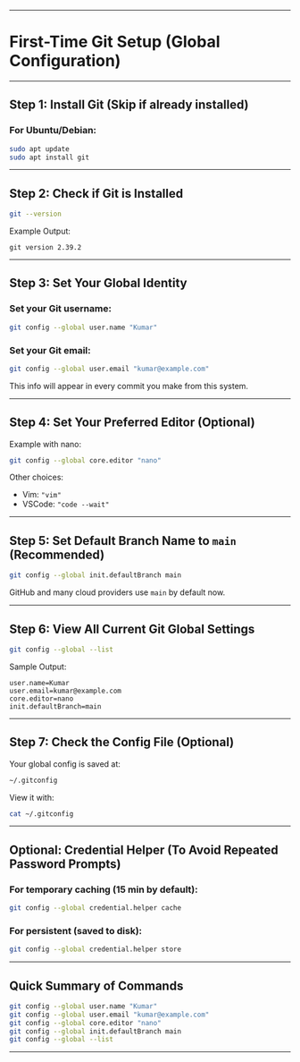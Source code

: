 
---

#  **First-Time Git Setup (Global Configuration)**

---

##  Step 1: Install Git (Skip if already installed)

### For Ubuntu/Debian:
```bash
sudo apt update
sudo apt install git
```

---

##  Step 2: Check if Git is Installed
```bash
git --version
```
 Example Output:
```
git version 2.39.2
```

---

##  Step 3: Set Your Global Identity

###  Set your Git username:
```bash
git config --global user.name "Kumar"
```

###  Set your Git email:
```bash
git config --global user.email "kumar@example.com"
```

This info will appear in every commit you make from this system.

---

##  Step 4: Set Your Preferred Editor (Optional)

Example with nano:
```bash
git config --global core.editor "nano"
```

Other choices:
- Vim: `"vim"`
- VSCode: `"code --wait"`

---

##  Step 5: Set Default Branch Name to `main` (Recommended)

```bash
git config --global init.defaultBranch main
```

GitHub and many cloud providers use `main` by default now.

---

##  Step 6: View All Current Git Global Settings

```bash
git config --global --list
```

 Sample Output:
```
user.name=Kumar
user.email=kumar@example.com
core.editor=nano
init.defaultBranch=main
```

---

##  Step 7: Check the Config File (Optional)

Your global config is saved at:
```bash
~/.gitconfig
```

View it with:
```bash
cat ~/.gitconfig
```

---

##  Optional: Credential Helper (To Avoid Repeated Password Prompts)

### For temporary caching (15 min by default):
```bash
git config --global credential.helper cache
```

### For persistent (saved to disk):
```bash
git config --global credential.helper store
```

---

##  Quick Summary of Commands

```bash
git config --global user.name "Kumar"
git config --global user.email "kumar@example.com"
git config --global core.editor "nano"
git config --global init.defaultBranch main
git config --global --list
```

---


